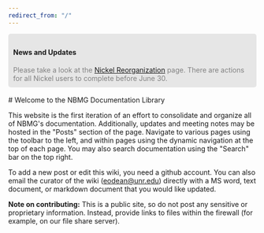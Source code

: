```yaml
---
redirect_from: "/"
---
```



<div style="background-color: #e6e6e6 ; padding: 10px; border: 0px; border-radius:5px;">
<h4 style="align: center">News and Updates</h4>
<span style="color: gray"> Please take a look at the <a href="{{ '/file_system.html' | relative_url }}">Nickel Reorganization</a> page. There are actions for all Nickel users to complete before June 30.</span>
</div>

<br/>
# Welcome to the NBMG Documentation Library

This website is the first iteration of an effort to consolidate and organize all of NBMG's documentation. Additionally, updates and meeting notes may be hosted in the "Posts" section of the page. Navigate to various pages using the toolbar to the left, and within pages using the dynamic navigation at the top of each page. You may also search documentation using the "Search" bar on the top right.

To add a new post or edit this wiki, you need a github account. You can also email the curator of the wiki (eodean@unr.edu) directly with a MS word, text document, or markdown document that you would like updated.

**Note on contributing:** This is a public site, so do not post any sensitive or proprietary information. Instead, provide links to files within the firewall (for example, on our file share server).

